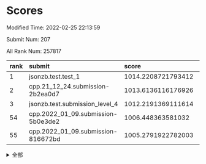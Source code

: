 # Scores

Modified Time: 2022-02-25 22:13:59

Submit Num: 207

All Rank Num: 257817

| rank |               submit               |       score        |       sigma        | pk_num |
| :--- | :--------------------------------- | :----------------- | :----------------- | :----- |
| 1    | jsonzb.test.test_1                 | 1014.2208721793412 | 0.8837261247367708 | 4985   |
| 2    | cpp.21_12_24.submission-2b2ea0d7   | 1013.6136116176926 | 0.8059708476078438 | 4977   |
| 3    | jsonzb.test.submission_level_4     | 1012.2191369111614 | 0.7923566614250618 | 4984   |
| 54   | cpp.2022_01_09.submission-5b0e3de2 | 1006.448363581032  | 0.723169329751506  | 4978   |
| 55   | cpp.2022_01_09.submission-816672bd | 1005.2791922782003 | 0.7165469293097332 | 4986   |


<details>
<summary>全部</summary>

| rank |                 submit                 |       score        |       sigma        | pk_num |
| :--- | :------------------------------------- | :----------------- | :----------------- | :----- |
| 1    | jsonzb.test.test_1                     | 1014.2208721793412 | 0.8837261247367708 | 4985   |
| 2    | cpp.21_12_24.submission-2b2ea0d7       | 1013.6136116176926 | 0.8059708476078438 | 4977   |
| 3    | jsonzb.test.submission_level_4         | 1012.2191369111614 | 0.7923566614250618 | 4984   |
| 4    | gobigger.level_3.submission_level_3_31 | 1011.7902089213129 | 0.7762261719482059 | 4980   |
| 5    | gobigger.level_3.submission_level_3_24 | 1011.7605387593154 | 0.7620674783672644 | 4984   |
| 6    | gobigger.level_3.submission_level_3_8  | 1011.5977059209968 | 0.7444871173488702 | 4988   |
| 7    | gobigger.level_3.submission_level_3_4  | 1011.3498627333013 | 0.7943240490904656 | 4977   |
| 8    | gobigger.level_3.submission_level_3_48 | 1011.1085594287231 | 0.7562169707690705 | 4981   |
| 9    | gobigger.level_3.submission_level_3_12 | 1010.9313398571067 | 0.7674880064236885 | 4983   |
| 10   | gobigger.level_3.submission_level_3_9  | 1010.7714054456591 | 0.772249624609514  | 4985   |
| 11   | gobigger.level_3.submission_level_3_20 | 1010.7404835754423 | 0.7457411105383458 | 4979   |
| 12   | gobigger.level_3.submission_level_3_49 | 1010.7210093581823 | 0.7749090608124402 | 4983   |
| 13   | gobigger.level_3.submission_level_3_44 | 1010.6836626204284 | 0.7660630468937422 | 4985   |
| 14   | gobigger.level_3.submission_level_3_39 | 1010.6458884463846 | 0.7632027675776619 | 4984   |
| 15   | gobigger.level_3.submission_level_3_41 | 1010.5497914287816 | 0.7669879087707064 | 4984   |
| 16   | gobigger.level_3.submission_level_3_2  | 1010.5363713571788 | 0.7730774171244392 | 4981   |
| 17   | gobigger.level_3.submission_level_3_26 | 1010.5169023166908 | 0.7615798673608846 | 4982   |
| 18   | gobigger.level_3.submission_level_3_27 | 1010.5087086801417 | 0.7705387966453069 | 4981   |
| 19   | gobigger.level_3.submission_level_3_25 | 1010.5055952466605 | 0.7632115556988132 | 4980   |
| 20   | gobigger.level_3.submission_level_3_38 | 1010.4779604636683 | 0.7644990585881188 | 4984   |
| 21   | gobigger.level_3.submission_level_3_29 | 1010.4534938322569 | 0.7707864884375392 | 4985   |
| 22   | gobigger.level_3.submission_level_3_45 | 1010.366265446987  | 0.7740024820461905 | 4985   |
| 23   | gobigger.level_3.submission_level_3_30 | 1010.3558800109516 | 0.7683218727091375 | 4986   |
| 24   | gobigger.level_3.submission_level_3_18 | 1010.2115321808714 | 0.7565417896948919 | 4991   |
| 25   | gobigger.level_3.submission_level_3_5  | 1010.1628972765451 | 0.7522378357847139 | 4982   |
| 26   | gobigger.level_3.submission_level_3_37 | 1010.0524681071415 | 0.7561608679728428 | 4981   |
| 27   | gobigger.level_3.submission_level_3_32 | 1009.8829897006011 | 0.7308604090984658 | 4983   |
| 28   | gobigger.level_3.submission_level_3_47 | 1009.8807720022943 | 0.7598756630967687 | 4982   |
| 29   | gobigger.level_3.submission_level_3_0  | 1009.8778887939553 | 0.7591636068509081 | 4986   |
| 30   | gobigger.level_3.submission_level_3_14 | 1009.8710401922561 | 0.7539634755947402 | 4979   |
| 31   | gobigger.level_3.submission_level_3_21 | 1009.7425355137078 | 0.7508349660956721 | 4982   |
| 32   | gobigger.level_3.submission_level_3_3  | 1009.7066875140191 | 0.7958182960901425 | 4985   |
| 33   | gobigger.level_3.submission_level_3_40 | 1009.655414312703  | 0.7540338744952602 | 4982   |
| 34   | gobigger.level_3.submission_level_3_33 | 1009.5933648346582 | 0.7421080646120383 | 4981   |
| 35   | gobigger.level_3.submission_level_3_35 | 1009.540511707045  | 0.7681003210664656 | 4983   |
| 36   | gobigger.level_3.submission_level_3_46 | 1009.5042325158659 | 0.755709130957007  | 4984   |
| 37   | gobigger.level_3.submission_level_3_13 | 1009.4857161994139 | 0.7471179416520559 | 4985   |
| 38   | gobigger.level_3.submission_level_3_43 | 1009.4604972306597 | 0.7569185623612169 | 4983   |
| 39   | gobigger.level_3.submission_level_3_6  | 1009.3746644879876 | 0.7540806881537944 | 4983   |
| 40   | gobigger.level_3.submission_level_3_10 | 1009.3601792765304 | 0.7465681441769337 | 4987   |
| 41   | gobigger.level_3.submission_level_3_28 | 1009.3397616148676 | 0.7447063961612581 | 4982   |
| 42   | gobigger.level_3.submission_level_3_16 | 1009.3354503309728 | 0.7531147389763295 | 4983   |
| 43   | gobigger.level_3.submission_level_3_22 | 1009.3286615969309 | 0.7549151856860169 | 4979   |
| 44   | gobigger.level_3.submission_level_3_23 | 1009.1891151255179 | 0.7488560711501113 | 4982   |
| 45   | gobigger.level_3.submission_level_3_17 | 1009.1607072421466 | 0.7504197519173449 | 4987   |
| 46   | gobigger.level_3.submission_level_3_36 | 1009.1434717707707 | 0.7667621158965957 | 4984   |
| 47   | gobigger.level_3.submission_level_3_11 | 1009.0397511185556 | 0.7423573165709275 | 4981   |
| 48   | gobigger.level_3.submission_level_3_1  | 1008.9947821435659 | 0.735899069029791  | 4979   |
| 49   | gobigger.level_3.submission_level_3_19 | 1008.976943822867  | 0.7458315533596157 | 4983   |
| 50   | gobigger.level_3.submission_level_3_34 | 1008.9610285871142 | 0.7702537194403216 | 4978   |
| 51   | gobigger.level_3.submission_level_3_7  | 1008.8753163583056 | 0.7541345450119724 | 4978   |
| 52   | gobigger.level_3.submission_level_3_15 | 1008.8247399482041 | 0.7378281656233365 | 4984   |
| 53   | gobigger.level_3.submission_level_3_42 | 1008.0281665736804 | 0.7337096187848282 | 4981   |
| 54   | cpp.2022_01_09.submission-5b0e3de2     | 1006.448363581032  | 0.723169329751506  | 4978   |
| 55   | cpp.2022_01_09.submission-816672bd     | 1005.2791922782003 | 0.7165469293097332 | 4986   |
| 56   | gobigger.level_1.submission_level_1_35 | 1005.0695777646422 | 0.7132932577879038 | 4982   |
| 57   | gobigger.level_1.submission_level_1_1  | 1005.0472754970502 | 0.74723274564579   | 4983   |
| 58   | gobigger.level_1.submission_level_1_31 | 1004.972165854599  | 0.7188342193951099 | 4979   |
| 59   | gobigger.level_1.submission_level_1_5  | 1004.5819277196961 | 0.7191980153480046 | 4987   |
| 60   | gobigger.level_1.submission_level_1_24 | 1004.565804517723  | 0.7070335976941327 | 4983   |
| 61   | gobigger.level_1.submission_level_1_13 | 1004.4396699372431 | 0.7214754416844135 | 4981   |
| 62   | gobigger.level_1.submission_level_1_45 | 1004.1066461025687 | 0.7194555128167632 | 4976   |
| 63   | gobigger.level_1.submission_level_1_22 | 1004.0605857371665 | 0.7161426158437119 | 4978   |
| 64   | gobigger.level_1.submission_level_1_17 | 1004.0338336990338 | 0.7201749065976337 | 4984   |
| 65   | gobigger.level_1.submission_level_1_10 | 1003.970410432661  | 0.7273089601478961 | 4981   |
| 66   | gobigger.level_1.submission_level_1_4  | 1003.9486573729678 | 0.7364279717884012 | 4984   |
| 67   | gobigger.level_1.submission_level_1_18 | 1003.9421301139854 | 0.7199506868434952 | 4984   |
| 68   | gobigger.level_1.submission_level_1_38 | 1003.9337905132661 | 0.7228017385866964 | 4982   |
| 69   | gobigger.level_1.submission_level_1_27 | 1003.8280255835526 | 0.7200003631599503 | 4988   |
| 70   | gobigger.level_1.submission_level_1_14 | 1003.7720147481743 | 0.7247069217451495 | 4982   |
| 71   | gobigger.level_1.submission_level_1_16 | 1003.7719258187275 | 0.7255357580589931 | 4977   |
| 72   | gobigger.level_1.submission_level_1_19 | 1003.6799191865016 | 0.726708541842165  | 4980   |
| 73   | gobigger.level_1.submission_level_1_36 | 1003.608322247178  | 0.7252388453413987 | 4982   |
| 74   | gobigger.level_1.submission_level_1_12 | 1003.5880171290858 | 0.7143518991364424 | 4978   |
| 75   | gobigger.level_1.submission_level_1_37 | 1003.538343113194  | 0.730068856903918  | 4979   |
| 76   | gobigger.level_1.submission_level_1_32 | 1003.3631004201897 | 0.716384794875245  | 4977   |
| 77   | gobigger.level_1.submission_level_1_49 | 1003.3196882948217 | 0.7154655655608811 | 4981   |
| 78   | gobigger.level_1.submission_level_1_25 | 1003.2979638685357 | 0.7147748174188221 | 4980   |
| 79   | gobigger.level_1.submission_level_1_39 | 1003.1996887829894 | 0.7260397088051211 | 4977   |
| 80   | gobigger.level_1.submission_level_1_26 | 1003.1789654819457 | 0.7126127335476113 | 4983   |
| 81   | gobigger.level_1.submission_level_1_11 | 1003.0759257528206 | 0.7235145964259164 | 4980   |
| 82   | gobigger.level_1.submission_level_1_33 | 1003.0751857234966 | 0.7264829137179437 | 4985   |
| 83   | gobigger.level_1.submission_level_1_23 | 1002.9846437473205 | 0.7305829614784985 | 4982   |
| 84   | gobigger.level_1.submission_level_1_43 | 1002.941655829367  | 0.7177029775887452 | 4978   |
| 85   | gobigger.level_1.submission_level_1_40 | 1002.8780479879731 | 0.7167844484177621 | 4983   |
| 86   | gobigger.level_1.submission_level_1_0  | 1002.8578015906423 | 0.709870944363044  | 4984   |
| 87   | gobigger.level_1.submission_level_1_41 | 1002.8544966406694 | 0.7155704565185743 | 4980   |
| 88   | gobigger.level_1.submission_level_1_29 | 1002.8310935995574 | 0.7207186212664718 | 4984   |
| 89   | gobigger.level_1.submission_level_1_15 | 1002.8168840968634 | 0.7065017469901037 | 4982   |
| 90   | gobigger.level_1.submission_level_1_2  | 1002.7549407059673 | 0.7071111562112453 | 4981   |
| 91   | gobigger.level_1.submission_level_1_3  | 1002.724748819631  | 0.7181022174914832 | 4982   |
| 92   | gobigger.level_1.submission_level_1_46 | 1002.7084501742506 | 0.7170179004809004 | 4981   |
| 93   | gobigger.level_1.submission_level_1_7  | 1002.6440919278557 | 0.7149450610845967 | 4979   |
| 94   | gobigger.level_1.submission_level_1_6  | 1002.6141924980678 | 0.7179326591540597 | 4983   |
| 95   | gobigger.level_1.submission_level_1_34 | 1002.589475480839  | 0.7132847294162288 | 4984   |
| 96   | gobigger.level_1.submission_level_1_8  | 1002.5856240327731 | 0.7067768297568642 | 4979   |
| 97   | gobigger.level_1.submission_level_1_21 | 1002.4806802500327 | 0.7139224932671565 | 4980   |
| 98   | gobigger.level_1.submission_level_1_20 | 1002.4441197810355 | 0.7137231334200644 | 4984   |
| 99   | gobigger.level_1.submission_level_1_28 | 1002.4394839567806 | 0.7165890079127368 | 4985   |
| 100  | gobigger.level_1.submission_level_1_47 | 1002.3439691057979 | 0.7152665083118918 | 4981   |
| 101  | gobigger.level_1.submission_level_1_48 | 1002.1394446593963 | 0.7152127674363619 | 4979   |
| 102  | gobigger.level_1.submission_level_1_9  | 1002.0589384803153 | 0.7111818663238416 | 4978   |
| 103  | gobigger.level_1.submission_level_1_44 | 1002.0517687901472 | 0.7110443772517705 | 4976   |
| 104  | gobigger.level_1.submission_level_1_30 | 1002.0354647397731 | 0.7062339111438117 | 4981   |
| 105  | gobigger.level_1.submission_level_1_42 | 1001.8353177873844 | 0.7106072745034693 | 4978   |
| 106  | gobigger.random.submission_random_8    | 997.640053160192   | 0.7118492612256786 | 4976   |
| 107  | gobigger.random.submission_random_19   | 997.3939653644198  | 0.7189948803962418 | 4978   |
| 108  | gobigger.random.submission_random_28   | 997.0229317729681  | 0.7122506051153555 | 4976   |
| 109  | gobigger.random.submission_random_32   | 996.9155158057875  | 0.7067173520870984 | 4983   |
| 110  | gobigger.random.submission_random_10   | 996.6779550741296  | 0.7037184994833542 | 4984   |
| 111  | gobigger.random.submission_random_41   | 996.6371168866406  | 0.710937556273657  | 4984   |
| 112  | gobigger.random.submission_random_48   | 996.6248652418856  | 0.7106766680696124 | 4980   |
| 113  | gobigger.random.submission_random_49   | 996.6130813846506  | 0.7082819753877104 | 4981   |
| 114  | gobigger.random.submission_random_42   | 996.6089166270922  | 0.6981866387381671 | 4983   |
| 115  | gobigger.random.submission_random_18   | 996.5317280319456  | 0.7054978540407382 | 4987   |
| 116  | gobigger.random.submission_random_45   | 996.4418002503311  | 0.6997234986840235 | 4987   |
| 117  | gobigger.random.submission_random_38   | 996.4362268604987  | 0.716546647898456  | 4980   |
| 118  | gobigger.random.submission_random_43   | 996.3937105249405  | 0.7165078808300418 | 4980   |
| 119  | gobigger.random.submission_random_15   | 996.338424985781   | 0.7145078092476496 | 4984   |
| 120  | gobigger.random.submission_random_6    | 996.3120629965214  | 0.7143614968594921 | 4980   |
| 121  | gobigger.random.submission_random_44   | 996.3042686732658  | 0.7021290314960688 | 4982   |
| 122  | gobigger.random.submission_random_14   | 996.2626157903005  | 0.716102194007589  | 4984   |
| 123  | gobigger.random.submission_random_0    | 996.159828919418   | 0.7098517553257657 | 4979   |
| 124  | gobigger.random.submission_random_31   | 996.1444411328687  | 0.7198849773086051 | 4982   |
| 125  | gobigger.random.submission_random_2    | 996.0927035741964  | 0.7152979193589775 | 4979   |
| 126  | gobigger.random.submission_random_3    | 995.9540228117254  | 0.7135929191205111 | 4981   |
| 127  | gobigger.random.submission_random_21   | 995.9226348321591  | 0.7059320530290334 | 4983   |
| 128  | gobigger.random.submission_random_9    | 995.9132117874348  | 0.7164534213865288 | 4984   |
| 129  | gobigger.random.submission_random_27   | 995.9117726141391  | 0.7104069107423292 | 4982   |
| 130  | gobigger.random.submission_random_35   | 995.9102986660113  | 0.7165158877898457 | 4984   |
| 131  | gobigger.random.submission_random_16   | 995.887798864611   | 0.7154999228424238 | 4982   |
| 132  | gobigger.random.submission_random_36   | 995.8822053530417  | 0.7145300603249876 | 4984   |
| 133  | gobigger.random.submission_random_29   | 995.8735410116129  | 0.7108562905091845 | 4984   |
| 134  | gobigger.random.submission_random_39   | 995.840892680432   | 0.7084332274749392 | 4983   |
| 135  | gobigger.random.submission_random_46   | 995.8246549845478  | 0.7095476922477933 | 4978   |
| 136  | gobigger.random.submission_random_11   | 995.8113681373299  | 0.69509373553991   | 4983   |
| 137  | gobigger.random.submission_random_12   | 995.7608202034419  | 0.703963871940866  | 4983   |
| 138  | gobigger.random.submission_random_5    | 995.7397883860049  | 0.7072245150620912 | 4979   |
| 139  | gobigger.random.submission_random_33   | 995.7354618352398  | 0.715996125653193  | 4983   |
| 140  | gobigger.random.submission_random_23   | 995.5894897885959  | 0.7073486286249898 | 4981   |
| 141  | gobigger.random.submission_random_20   | 995.5688190233518  | 0.7037451909046541 | 4983   |
| 142  | gobigger.random.submission_random_4    | 995.44463741566    | 0.7337028526962285 | 4980   |
| 143  | gobigger.random.submission_random_34   | 995.4065863859997  | 0.7117523177702048 | 4980   |
| 144  | gobigger.random.submission_random_40   | 995.370732115089   | 0.7191840532887032 | 4986   |
| 145  | gobigger.random.submission_random_47   | 995.3320941677555  | 0.7119598390336527 | 4987   |
| 146  | gobigger.random.submission_random_22   | 995.2060915802825  | 0.7227881420404972 | 4979   |
| 147  | gobigger.random.submission_random_37   | 995.1774155182985  | 0.7108552200367324 | 4978   |
| 148  | gobigger.random.submission_random_17   | 995.1527735583966  | 0.7176278962930617 | 4978   |
| 149  | gobigger.random.submission_random_26   | 994.9700951214481  | 0.7156459635196476 | 4983   |
| 150  | gobigger.random.submission_random_7    | 994.853534377265   | 0.7138633773098103 | 4983   |
| 151  | gobigger.level_2.submission_level_2_23 | 994.8466740620938  | 0.7215781291487291 | 4983   |
| 152  | gobigger.random.submission_random_30   | 994.726703177299   | 0.7058511924317827 | 4982   |
| 153  | gobigger.random.submission_random_24   | 994.7001251339208  | 0.7322502355081885 | 4985   |
| 154  | gobigger.random.submission_random_25   | 994.6217294092515  | 0.7124095823982135 | 4986   |
| 155  | gobigger.random.submission_random_13   | 994.4529006494062  | 0.7171142931918932 | 4980   |
| 156  | gobigger.random.submission_random_1    | 994.2021382814734  | 0.7164205537285546 | 4986   |
| 157  | gobigger.level_2.submission_level_2_29 | 994.1061143064849  | 0.7199532903805937 | 4977   |
| 158  | gobigger.level_2.submission_level_2_28 | 994.0894065168085  | 0.7272514385242088 | 4985   |
| 159  | gobigger.level_2.submission_level_2_12 | 993.839001366866   | 0.7477516713568131 | 4981   |
| 160  | gobigger.level_2.submission_level_2_4  | 993.8069974785411  | 0.7380519897493883 | 4978   |
| 161  | gobigger.level_2.submission_level_2_44 | 993.7843918221438  | 0.7321632092034477 | 4983   |
| 162  | gobigger.level_2.submission_level_2_22 | 993.7424336730086  | 0.7445207152772729 | 4981   |
| 163  | gobigger.level_2.submission_level_2_37 | 993.518845406629   | 0.7358567926267436 | 4983   |
| 164  | gobigger.level_2.submission_level_2_36 | 993.3636039744036  | 0.7366257251207137 | 4982   |
| 165  | gobigger.level_2.submission_level_2_2  | 993.3069917589885  | 0.7547397179563364 | 4983   |
| 166  | gobigger.level_2.submission_level_2_21 | 993.1345752301349  | 0.7359649604834445 | 4981   |
| 167  | gobigger.level_2.submission_level_2_39 | 993.0470309140155  | 0.73662456506637   | 4980   |
| 168  | gobigger.level_2.submission_level_2_32 | 992.9720564959755  | 0.7258699735795449 | 4985   |
| 169  | gobigger.level_2.submission_level_2_1  | 992.8044949853502  | 0.7567550580847029 | 4983   |
| 170  | gobigger.level_2.submission_level_2_41 | 992.736496699995   | 0.7503577115869488 | 4985   |
| 171  | gobigger.level_2.submission_level_2_8  | 992.702536342999   | 0.7234003819942612 | 4987   |
| 172  | gobigger.level_2.submission_level_2_20 | 992.5216618198582  | 0.7377727754581737 | 4983   |
| 173  | gobigger.level_2.submission_level_2_7  | 992.4554284371279  | 0.7332419012650662 | 4984   |
| 174  | gobigger.level_2.submission_level_2_40 | 992.2738143061022  | 0.7530060745649423 | 4983   |
| 175  | gobigger.level_2.submission_level_2_49 | 992.2607482581217  | 0.7320631010021725 | 4977   |
| 176  | gobigger.level_2.submission_level_2_5  | 992.1976453358329  | 0.7493109731113465 | 4986   |
| 177  | gobigger.level_2.submission_level_2_30 | 992.1345057238372  | 0.7505126020808506 | 4984   |
| 178  | gobigger.level_2.submission_level_2_11 | 992.0862559913743  | 0.7545830357154998 | 4990   |
| 179  | gobigger.level_2.submission_level_2_14 | 992.084941986155   | 0.7548662643435922 | 4981   |
| 180  | gobigger.level_2.submission_level_2_0  | 992.0825810100022  | 0.7663178569743186 | 4979   |
| 181  | gobigger.level_2.submission_level_2_10 | 992.0425512542647  | 0.749234360960494  | 4981   |
| 182  | gobigger.level_2.submission_level_2_25 | 992.0358822076065  | 0.7754845448109946 | 4982   |
| 183  | gobigger.level_2.submission_level_2_9  | 992.0021300221879  | 0.7616632222778169 | 4981   |
| 184  | gobigger.level_2.submission_level_2_16 | 991.9915997812539  | 0.7372419882044996 | 4976   |
| 185  | gobigger.level_2.submission_level_2_34 | 991.9600926918106  | 0.7438087405200481 | 4984   |
| 186  | gobigger.level_2.submission_level_2_27 | 991.7802285012751  | 0.7599257741669364 | 4980   |
| 187  | gobigger.level_2.submission_level_2_45 | 991.767136853265   | 0.7466240065429287 | 4982   |
| 188  | gobigger.level_2.submission_level_2_42 | 991.7389821874625  | 0.7539985903697627 | 4983   |
| 189  | gobigger.level_2.submission_level_2_6  | 991.7373638337857  | 0.750997278323887  | 4984   |
| 190  | gobigger.level_2.submission_level_2_38 | 991.629858106032   | 0.7464078636051538 | 4982   |
| 191  | gobigger.level_2.submission_level_2_46 | 991.5420183296737  | 0.7569572610881894 | 4983   |
| 192  | gobigger.level_2.submission_level_2_18 | 991.5291168857605  | 0.7738086653259486 | 4980   |
| 193  | gobigger.level_2.submission_level_2_24 | 991.1858104493717  | 0.7417790746222604 | 4980   |
| 194  | gobigger.level_2.submission_level_2_33 | 991.060021412575   | 0.7491422819638324 | 4984   |
| 195  | gobigger.level_2.submission_level_2_26 | 991.0333431771431  | 0.7531530886838942 | 4982   |
| 196  | gobigger.level_2.submission_level_2_43 | 991.0079682295088  | 0.7492387073123634 | 4979   |
| 197  | gobigger.level_2.submission_level_2_13 | 990.6701107898116  | 0.7587281981107132 | 4984   |
| 198  | gobigger.level_2.submission_level_2_35 | 990.596350759615   | 0.7745024928970822 | 4984   |
| 199  | gobigger.level_2.submission_level_2_17 | 990.5951539943599  | 0.7713531271985405 | 4976   |
| 200  | gobigger.level_2.submission_level_2_15 | 990.4273715102079  | 0.761059203697749  | 4984   |
| 201  | gobigger.level_2.submission_level_2_48 | 990.3425229725958  | 0.7557846643530373 | 4982   |
| 202  | gobigger.level_2.submission_level_2_3  | 990.2605770855913  | 0.7821593454041172 | 4976   |
| 203  | gobigger.level_2.submission_level_2_19 | 990.258587979571   | 0.7791902350352408 | 4983   |
| 204  | gobigger.level_2.submission_level_2_47 | 989.9659608115178  | 0.7798641135621546 | 4981   |
| 205  | gobigger.level_2.submission_level_2_31 | 989.9502570120426  | 0.762175002559191  | 4985   |
| 206  | gobigger.none.submission_none_0        | 977.5049142493697  | 1.3739157842586234 | 4984   |
| 207  | gobigger.none.submission_none_1        | 976.7909453225164  | 1.3770545646699004 | 4982   |

</details>